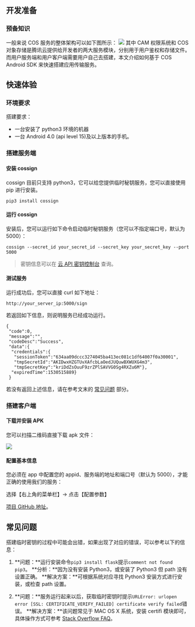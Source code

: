 ## 开发准备
### 预备知识
一般来说 COS 服务的整体架构可以如下图所示：
![](http://mc.qcloudimg.com/static/img/b1e187a9ec129ffc766c07a733ef4dd6/image.jpg)
其中 CAM 权限系统和 COS 对象存储是腾讯云提供给开发者的两大服务模块，分别用于用户鉴权和存储文件。而用户服务端和用户客户端需要用户自己去搭建，本文介绍如何基于 COS Android SDK 来快速搭建应用传输服务。

## 快速体验

### 环境要求

搭建要求：

- 一台安装了 python3 环境的机器
- 一台 Android 4.0 (api level 15)及以上版本的手机。

### 搭建服务端

#### 安装 cossign

cossign 目前只支持 python3，它可以给您提供临时秘钥服务，您可以直接使用 pip 进行安装。

```
pip3 install cossign
```

#### 运行 cossign

安装后，您可以运行如下命令启动临时秘钥服务（您可以不指定端口号，默认为 5000）：

```
cossign --secret_id your_secret_id --secret_key your_secret_key --port 5000
```
> 密钥信息可以在 [云 API 密钥控制台](https://console.cloud.tencent.com/cam/capi) 查询。

#### 测试服务

运行成功后，您可以直接 curl 如下地址：

```
http://your_server_ip:5000/sign
```
若返回如下信息，则说明服务已经成功运行。
```
{
 "code":0,
 "message":"",
 "codeDesc":"Success",
 "data":{
  "credentials":{
   "sessionToken":"634aa09dccc3274045ba413ec081c1df64007f0a30001",
   "tmpSecretId":"AKIDwxHZGTUvXAfcbLaOedJUQuwBXWUXG4m3",
   "tmpSecretKey":"kriDdZsOuuF9zrZPlSAVVG0Sg4RXZu6M"},
  "expiredTime":1530515889}
 }
```
若没有返回上述信息，请在参考文末的 [常见问题](#FAQ) 部分。

### 搭建客户端

#### 下载并安装 APK

您可以扫描二维码直接下载 apk 文件：

![](http://tac-resource-do-not-remove-1253653367.cosgz.myqcloud.com/1532524409.png) 

#### 配置基本信息

您必须在 app 中配置您的 appid、服务端的地址和端口号（默认为 5000），才能正确的使用我们的服务：

选择【右上角的菜单栏】-> 点击【配置参数】



[项目 GitHub 地址](https://github.com/tencentyun/qcloud-sdk-android-samples/tree/master/QCloudCosSimpleSample)。

<a id="FAQ"></a>
## 常见问题

搭建临时密钥的过程中可能会出错，如果出现了对应的错误，可以参考以下的信息：
1. **问题：**运行安装命令`pip3 install flask`提示`comment not found pip3`。
**分析：**因为没有安装 Python3，或安装了 Python3 但 path 没有设置正确。
**解决方案：**可根据系统对应寻找 Python3 安装方式进行安装，或检查 path 设置。

2. **问题：**服务运行起来以后，获取临时密钥时提示`URLError: urlopen error [SSL: CERTIFICATE_VERIFY_FAILED] certificate verify failed`错误。
**解决方案：**该问题常见于 MAC OS X 系统，安装 certifi 模块即可，具体操作方式可参考 [Stack Overflow FAQ](https://stackoverflow.com/questions/27835619/urllib-and-ssl-certificate-verify-failed-error/42334357#42334357)。
